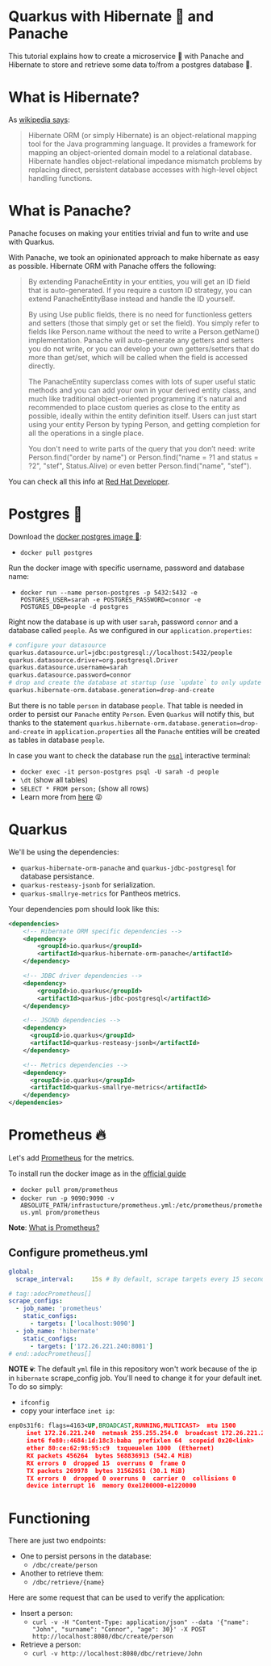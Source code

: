# Quarkus with Hibernate :bear: and Panache 

This tutorial explains how to create a microservice :whale: with Panache and Hibernate to store and retrieve some data to/from a postgres database :elephant:.

# What is Hibernate?
As [wikipedia says](https://en.wikipedia.org/wiki/Hibernate_(framework)):

>Hibernate ORM (or simply Hibernate) is an object-relational mapping tool for the Java programming language. It provides a framework for mapping an object-oriented domain model to a relational database. Hibernate handles object-relational impedance mismatch problems by replacing direct, persistent database accesses with high-level object handling functions. 

# What is Panache?
Panache focuses on making your entities trivial and fun to write and use with Quarkus.

With Panache, we took an opinionated approach to make hibernate as easy as possible. Hibernate ORM with Panache offers the following:

> By extending PanacheEntity in your entities, you will get an ID field that is auto-generated. If you require a custom ID strategy, you can extend PanacheEntityBase instead and handle the ID yourself. 
>
>By using Use public fields, there is no need for functionless getters and setters (those that simply get or set the field). You simply refer to fields like Person.name without the need to write a Person.getName() implementation. Panache will auto-generate any getters and setters you do not write, or you can develop your own getters/setters that do more than get/set, which will be called when the field is accessed directly.
>
>The PanacheEntity superclass comes with lots of super useful static methods and you can add your own in your derived entity class, and much like traditional object-oriented programming it's natural and recommended to place custom queries as close to the entity as possible, ideally within the entity definition itself. Users can just start using your entity Person by typing Person, and getting completion for all the operations in a single place.
>
>You don't need to write parts of the query that you don’t need: write Person.find("order by name") or Person.find("name = ?1 and status = ?2", "stef", Status.Alive) or even better Person.find("name", "stef").

You can check all this info at [Red Hat Developer](https://developers.redhat.com/courses/quarkus/panache/).

# Postgres :elephant:

Download the [docker postgres image :elephant:](https://hub.docker.com/_/postgres):
 * `docker pull postgres`

Run the docker image with specific username, password and database name:
 * `docker run --name person-postgres -p 5432:5432 -e POSTGRES_USER=sarah -e POSTGRES_PASSWORD=connor -e POSTGRES_DB=people -d postgres`

Right now the database is up with user `sarah`, password `connor` and a database called `people`. As we configured in our `application.properties`:
```bash
# configure your datasource
quarkus.datasource.url=jdbc:postgresql://localhost:5432/people
quarkus.datasource.driver=org.postgresql.Driver
quarkus.datasource.username=sarah
quarkus.datasource.password=connor
# drop and create the database at startup (use `update` to only update the schema)
quarkus.hibernate-orm.database.generation=drop-and-create
```

 But there is no table `person` in database `people`. That table is needed in order to persist our `Panache` entity `Person`. Even `Quarkus` will notify this, but thanks to the statement `quarkus.hibernate-orm.database.generation=drop-and-create` in `application.properties` all the `Panache` entities will be created as tables in database `people`.

In case you want to check the database run the [`psql`](https://www.postgresql.org/docs/9.2/app-psql.html) interactive terminal:
 * `docker exec -it person-postgres psql -U sarah -d people`
 * `\dt` (show all tables)
 * `SELECT * FROM person;` (show all rows)
 * Learn more from [here](https://www.postgresql.org/docs/) :stuck_out_tongue_closed_eyes:

# Quarkus
We'll be using the dependencies:
 * `quarkus-hibernate-orm-panache` and `quarkus-jdbc-postgresql` for database persistance.
 * `quarkus-resteasy-jsonb` for serialization.
 * `quarkus-smallrye-metrics` for Pantheos metrics.
 
 Your dependencies pom should look like this:

```xml
<dependencies>
    <!-- Hibernate ORM specific dependencies -->
    <dependency>
        <groupId>io.quarkus</groupId>
        <artifactId>quarkus-hibernate-orm-panache</artifactId>
    </dependency>

    <!-- JDBC driver dependencies -->
    <dependency>
        <groupId>io.quarkus</groupId>
        <artifactId>quarkus-jdbc-postgresql</artifactId>
    </dependency>

    <!-- JSONb dependencies -->
    <dependency>
      <groupId>io.quarkus</groupId>
      <artifactId>quarkus-resteasy-jsonb</artifactId>
    </dependency>

    <!-- Metrics dependencies -->
    <dependency>
      <groupId>io.quarkus</groupId>
      <artifactId>quarkus-smallrye-metrics</artifactId>
    </dependency>
</dependencies>
```

# Prometheus :fire:

Let's add [Prometheus](https://prometheus.io/) for the metrics.

To install run the docker image as in the [official guide](https://prometheus.io/docs/prometheus/latest/installation/)

 * `docker pull prom/prometheus`
 * `docker run -p 9090:9090 -v ABSOLUTE_PATH/infrastucture/prometheus.yml:/etc/prometheus/prometheus.yml prom/prometheus`

**Note**: [What is Prometheus?](https://prometheus.io/docs/introduction/overview/)

## Configure prometheus.yml
```yml
global:
  scrape_interval:     15s # By default, scrape targets every 15 seconds.

# tag::adocPrometheus[]
scrape_configs:
  - job_name: 'prometheus'
    static_configs:
      - targets: ['localhost:9090']
  - job_name: 'hibernate'
    static_configs:
      - targets: ['172.26.221.240:8081']
# end::adocPrometheus[]
```
  **NOTE :skull:**: The default `yml` file in this repository won't work because of the ip in `hibernate` scrape_config job. You'll need to change it for your default inet. To do so simply:
   * `ifconfig`
   * copy your interface `inet ip`:
   ```xml
   enp0s31f6: flags=4163<UP,BROADCAST,RUNNING,MULTICAST>  mtu 1500
        inet 172.26.221.240  netmask 255.255.254.0  broadcast 172.26.221.255
        inet6 fe80::4684:1d:18c3:baba  prefixlen 64  scopeid 0x20<link>
        ether 80:ce:62:98:95:c9  txqueuelen 1000  (Ethernet)
        RX packets 456264  bytes 568836913 (542.4 MiB)
        RX errors 0  dropped 15  overruns 0  frame 0
        TX packets 269978  bytes 31562651 (30.1 MiB)
        TX errors 0  dropped 0 overruns 0  carrier 0  collisions 0
        device interrupt 16  memory 0xe1200000-e1220000  
   ```
# Functioning

There are just two endpoints:
 * One to persist persons in the database:
   * `/dbc/create/person`
 * Another to retrieve them:
   * `/dbc/retrieve/{name}`

Here are some request that can be used to verify the application:
 * Insert a person:   
   * `curl -v -H "Content-Type: application/json" --data '{"name": "John", "surname": "Connor", "age": 30}' -X POST http://localhost:8080/dbc/create/person`
 * Retrieve a person:
    * `curl -v http://localhost:8080/dbc/retrieve/John`
